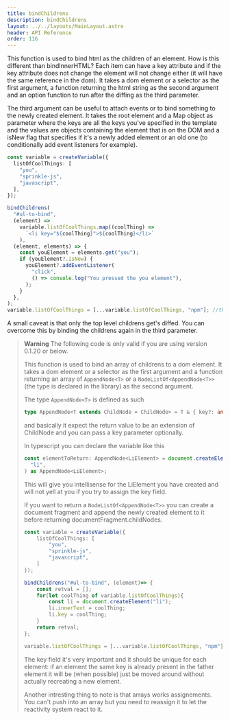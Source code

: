 ```yaml
---
title: bindChildrens
description: bindChildrens
layout: ../../layouts/MainLayout.astro
header: API Reference
order: 116
---
```


This function is used to bind html as the children of an element. How is this
different than bindInnerHTML? Each item can have a key attribute and if the key
attribute does not change the element will not change either (it will have the
same reference in the dom). It takes a dom element or a selector as the first
argument, a function returning the html string as the second argument and an
option function to run after the diffing as the third parameter.

The third argument can be useful to attach events or to bind something to the
newly created element. It takes the root element and a Map object as parameter
where the keys are all the keys you've specified in the template and the values
are objects containing the element that is on the DOM and a isNew flag that
specifies if it's a newly added element or an old one (to conditionally add
event listeners for example).

```typescript
const variable = createVariable({
  listOfCoolThings: [
    "you",
    "sprinkle-js",
    "javascript",
  ],
});

bindChildrens(
  "#ul-to-bind",
  (element) =>
    variable.listOfCoolThings.map((coolThing) =>
      `<li key="${coolThing}">${coolThing}</li>`
    ),
  (element, elements) => {
    const youElement = elements.get("you");
    if (youElement?.isNew) {
      youElement?.addEventListener(
        "click",
        () => console.log("You pressed the you element"),
      );
    }
  },
);
variable.listOfCoolThings = [...variable.listOfCoolThings, "npm"]; //this will add a new li element to the ul
```

A small caveat is that only the top level childrens get's diffed. You can
overcome this by binding the childrens again in the third parameter.

> **Warning** The following code is only valid if you are using version 0.1.20
> or below.
>
> This function is used to bind an array of childrens to a dom element. It takes
> a dom element or a selector as the first argument and a function returning an
> array of `AppendNode<T>` or a `NodeListOf<AppendNode<T>>` (the type is
> declared in the library) as the second argument.
>
> The type `AppendNode<T>` is defined as such
>
> ```typescript
> type AppendNode<T extends ChildNode = ChildNode> = T & { key?: any };
> ```
>
> and basically it expect the return value to be an extension of ChildNode and
> you can pass a key parameter optionally.
>
> In typescript you can declare the variable like this
>
> ```typescript
> const elementToReturn: AppendNode<LiElement> = document.createElement(
>   "li",
> ) as AppendNode<LiElement>;
> ```
>
> This will give you intellisense for the LiElement you have created and will
> not yell at you if you try to assign the key field.
>
> If you want to return a `NodeListOf<AppendNode<T>>` you can create a document
> fragment and append the newly created element to it before returning
> documentFragment.childNodes.
>
> ```typescript
> const variable = createVariable({
>     listOfCoolThings: [
>         "you",
>         "sprinkle-js",
>         "javascript",
>     ]
> });
>
> bindChildrens("#ul-to-bind", (element)=> {
>     const retval = [];
>     for(let coolThing of variable.listOfCoolThings){
>         const li = document.createElement("li");
>         li.innerText = coolThing;
>         li.key = coolThing;
>     }
>     return retval;
> };
>
> variable.listOfCoolThings = [...variable.listOfCoolThings, "npm"]; //this will add a new li element to the ul
> ```
>
> The key field it's very important and it should be unique for each element: if
> an element the same key is already present in the father element it will be
> (when possible) just be moved around without actually recreating a new
> element.
>
> Another intresting thing to note is that arrays works assignements. You can't
> push into an array but you need to reassign it to let the reactivity system
> react to it.

